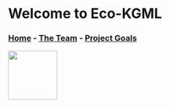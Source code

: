 # Welcome to Eco-KGML

### [Home](eco-kgml.github.io) - [The Team](https://eco-kgml.github.io/team) - [Project Goals](https://eco-kgml.github.io/projectgoals)


<img src="https://new.nsf.gov/themes/custom/nsf_theme/components/images/logo/logo-desktop.svg" width="100" height="100">
